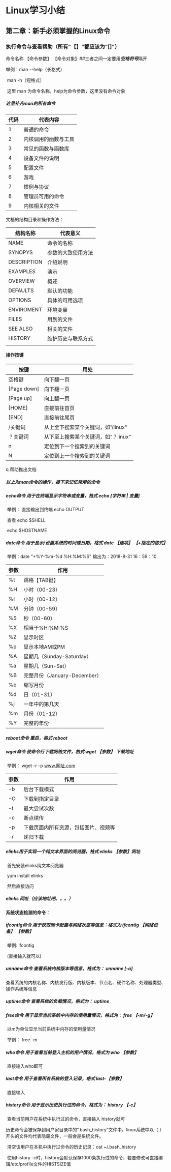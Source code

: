 # Linux学习小结

## 第二章：新手必须掌握的Linux命令

### 执行命令与查看帮助（所有"【】"都应该为"[]"）

命令名称 【命令参数】 【命令对象】##三者之间一定要用***空格符号***隔开

举例：man --help（长格式）

​	    man -h（短格式）

​	   这里 man 为命令名称，help为命令参数，这里没有命令对象

##### 这里补充man的所有命令

| 代码 | 代表内容             |
| ---- | -------------------- |
| 1    | 普通的命令           |
| 2    | 内核调用的函数与工具 |
| 3    | 常见的函数与函数库   |
| 4    | 设备文件的说明       |
| 5    | 配置文件             |
| 6    | 游戏                 |
| 7    | 惯例与协议           |
| 8    | 管理员可用的命令     |
| 9    | 内核相关的文件       |

文档的结构目录和操作方法：

| 结构名称    | 代表意义           |
| ----------- | ------------------ |
| NAME        | 命令的名称         |
| SYNOPYS     | 参数的大致使用方法 |
| DESCRIPTION | 介绍说明           |
| EXAMPLES    | 演示               |
| OVERVIEW    | 概述               |
| DEFAULTS    | 默认的功能         |
| OPTIONS     | 具体的可用选项     |
| ENVIROMENT  | 环境变量           |
| FILES       | 用到的文件         |
| SEE ALSO    | 相关的文件         |
| HISTORY     | 维护历史与联系方式 |
|             |                    |

#### 操作按键

| 按键        | 用处                                |
| ----------- | ----------------------------------- |
| 空格键      | 向下翻一页                          |
| [Page down] | 向下翻一页                          |
| [Page up]   | 向上翻一页                          |
| [HOME]      | 直接前往首页                        |
| [END]       | 直接前往尾页                        |
| /关键词     | 从上至下搜索某个关键词，如”/linux“  |
| ？关键词    | 从下至上搜索某个关键词，如”？linux“ |
| n           | 定位到下一个搜索到的关键词          |
| N           | 定位到上一个搜索到的关键词          |

   q							  帮助推出文档



##### 以上为man命令的操作，接下来记忆常用的命令

##### echo命令	用于在终端显示字符串或变量，格式		echo [字符串 | 变量]

​	举例： 直接输出到终端		echo OUTPUT

​		     查看	echo $SHELL    

​				echo $HOSTNAME

##### date命令	用于显示/设置系统的时间或日期，格式		date 【选项】 【+指定的格式】

​	举例：date  "+%Y-%m-%d %H:%M:%S"   输出为：2018-8-31 16：59：10

| 参数 | 作用                         |
| ---- | ---------------------------- |
| %t   | 跳格【TAB键】                |
| %H   | 小时（00-23）                |
| %I   | 小时（00-12）                |
| %M   | 分钟（00-59）                |
| %S   | 秒（00-60）                  |
| %X   | 相当于%H:%M:%S               |
| %Z   | 显示时区                     |
| %p   | 显示本地AM或PM               |
| %A   | 星期几（Sunday-Saturday）    |
| %a   | 星期几（Sun-Sat）            |
| %B   | 完整月份（January-December） |
| %b   | 缩写月份                     |
| %d   | 日（01-31）                  |
| %j   | 一年中的第几天               |
| %m   | 月份（01-12）                |
| %Y   | 完整的年份                   |

##### reboot命令		重启，格式	reboot

##### wget命令	使命令行下载网络文件，格式	wget 【参数】 下载地址

​	举例：	wget -r -p www.网址.com

| 参数 | 作用                                 |
| ---- | ------------------------------------ |
| -b   | 后台下载模式                         |
| -O   | 下载到指定目录                       |
| -t   | 最大尝试次数                         |
| -c   | 断点续传                             |
| -p   | 下载页面内所有资源，包括图片、视频等 |
| -r   | 递归下载                             |

##### elinks用于实现一个纯文本界面的阅览器，格式	elinks 【参数】网址

​	首先安装elinks纯文本阅览器

​	yum install elinks

​	然后直接访问

##### 	elinks 网址（应该地址吧。。。）



#### 系统状态检测的命令：

##### ifcontig命令		用于获取网卡配置与网络状态等信息：格式为		ifcontig 【网络设备】 【参数】

​	举例:  ifcontig

​	(直接输入就可以)

##### unname命令 	查看系统内核版本等信息，格式为：	unname [-a]

​	查看系统的内核名称、内核发行版、内核版本、节点名、硬件名称、处理器类型、操作系统等信息

##### uptime命令		查看系统的负载情况，格式为：		uptime

##### free命令			用于显示当前系统中内存的使用量情况，格式为：	free 【-m/-g】

​	以m为单位显示当前系统中内存的使用量情况

​	举例： free -m 

##### who命令		用于查看当前登入主机的用户情况，格式为 		who 【参数】

​	直接输入who即可

##### last命令			用于查看所有系统的登入记录，格式			last-【参数】

​	直接输入

##### history命令		用于显示历史执行过的命令，格式为：		history 【-c】

​	查看当前用户在系统中执行过的命令，直接输入 history就可

​	历史命令会被保存到用户家目录中的“.bash_history”文件中。linux系统中以（.）开头的文件均代表隐藏文件，一般会是系统文件。

​	清空该用户在本机中执行过命令的历史记录：cat ~/.bash_history

​	使用history -c时，history会默认保存1000条执行过的命令，若要修改可直接编辑/etc/profile文件的HISTSIZE值

